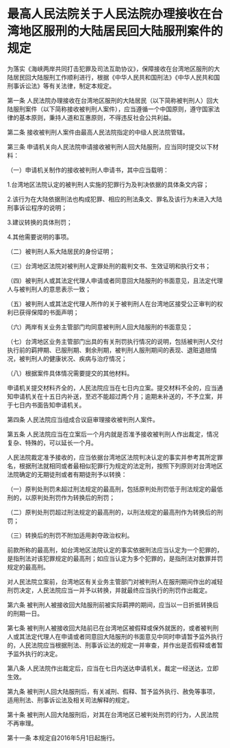 # 最高人民法院关于人民法院办理接收在台湾地区服刑的大陆居民回大陆服刑案件的规定



为落实《海峡两岸共同打击犯罪及司法互助协议》，保障接收在台湾地区服刑的大陆居民回大陆服刑工作顺利进行，根据《中华人民共和国刑法》《中华人民共和国刑事诉讼法》等有关法律，制定本规定。

第一条 人民法院办理接收在台湾地区服刑的大陆居民（以下简称被判刑人）回大陆服刑案件（以下简称接收被判刑人案件），应当遵循一个中国原则，遵守国家法律的基本原则，秉持人道和互惠原则，不得违反社会公共利益。

第二条 接收被判刑人案件由最高人民法院指定的中级人民法院管辖。

第三条 申请机关向人民法院申请接收被判刑人回大陆服刑，应当同时提交以下材料：

（一）申请机关制作的接收被判刑人申请书，其中应当载明：

1.台湾地区法院认定的被判刑人实施的犯罪行为及判决依据的具体条文内容；

2.该行为在大陆依据刑法也构成犯罪、相应的刑法条文、罪名及该行为未进入大陆刑事诉讼程序的说明；

3.建议转换的具体刑罚；

4.其他需要说明的事项。

（二）被判刑人系大陆居民的身份证明；

（三）台湾地区法院对被判刑人定罪处刑的裁判文书、生效证明和执行文书；

（四）被判刑人或其法定代理人申请或者同意回大陆服刑的书面意见，且法定代理人与被判刑人的意思表示一致；

（五）被判刑人或其法定代理人所作的关于被判刑人在台湾地区接受公正审判的权利已获得保障的书面声明；

（六）两岸有关业务主管部门均同意被判刑人回大陆服刑的书面意见；

（七）台湾地区业务主管部门出具的有关刑罚执行情况的说明，包括被判刑人交付执行前的羁押期、已服刑期、剩余刑期，被判刑人服刑期间的表现、退赃退赔情况，被判刑人的健康状况、疾病与治疗情况；

（八）根据案件具体情况需要提交的其他材料。

申请机关提交材料齐全的，人民法院应当在七日内立案。提交材料不全的，应当通知申请机关在十五日内补送，至迟不能超过两个月；逾期未补送的，不予立案，并于七日内书面告知申请机关。

第四条 人民法院应当组成合议庭审理接收被判刑人案件。

第五条 人民法院应当在立案后一个月内就是否准予接收被判刑人作出裁定，情况复杂、特殊的，可以延长一个月。

人民法院裁定准予接收的，应当依据台湾地区法院判决认定的事实并参考其所定罪名，根据刑法就相同或者最相似犯罪行为规定的法定刑，按照下列原则对台湾地区法院确定的无期徒刑或者有期徒刑予以转换：

（一）原判处刑罚未超过刑法规定的最高刑，包括原判处刑罚低于刑法规定的最低刑的，以原判处刑罚作为转换后的刑罚；

（二）原判处刑罚超过刑法规定的最高刑的，以刑法规定的最高刑作为转换后的刑罚；

（三）转换后的刑罚不附加适用剥夺政治权利。

前款所称的最高刑，如台湾地区法院认定的事实依据刑法应当认定为一个犯罪的，是指刑法对该犯罪规定的最高刑；如应当认定为多个犯罪的，是指刑法对数罪并罚规定的最高刑。

对人民法院立案前，台湾地区有关业务主管部门对被判刑人在服刑期间作出的减轻刑罚决定，人民法院应当一并予以转换，并就最终应当执行的刑罚作出裁定。

第六条 被判刑人被接收回大陆服刑前被实际羁押的期间，应当以一日折抵转换后的刑期一日。

第七条 被判刑人被接收回大陆前已在台湾地区被假释或保外就医的，或者被判刑人或其法定代理人在申请或者同意回大陆服刑的书面意见中同时申请暂予监外执行的，人民法院应当根据刑法、刑事诉讼法的规定一并审查，并作出是否假释或者暂予监外执行的决定。

第八条 人民法院作出裁定后，应当在七日内送达申请机关。裁定一经送达，立即生效。

第九条 被判刑人回大陆服刑后，有关减刑、假释、暂予监外执行、赦免等事项，适用刑法、刑事诉讼法及相关司法解释的规定。

第十条 被判刑人回大陆服刑后，对其在台湾地区已被判处刑罚的行为，人民法院不再审理。

第十一条 本规定自2016年5月1日起施行。